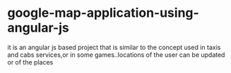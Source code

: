 # google-map-application-using-angular-js
it is  an angular js based project that is similar to the concept used in taxis and cabs services,or in some games..locations of the user can be updated or of the places

